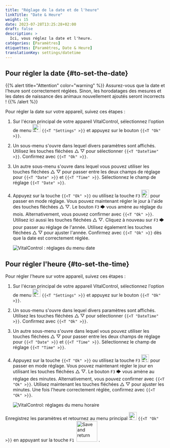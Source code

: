 ```yaml
---
title: "Réglage de la date et de l'heure"
linkTitle: "Date & Heure"
weight: 15
date: 2023-07-28T13:25:28+02:00
draft: false
description: >
  Ici, vous réglez la date et l'heure.
catégories: [Paramètres]
étiquettes: [Paramètres, Date & Heure]
translationKey: settings/datetime
---
```

## Pour régler la date {#to-set-the-date}
{{% alert title="Attention" color="warning" %}}
Assurez-vous que la date et l'heure sont correctement réglées. Sinon, les horodatages des mesures et les dates de naissance des animaux nouvellement ajoutés seront incorrects !
{{% /alert %}}

Pour régler la date sur votre appareil, suivez ces étapes :

1. Sur l'écran principal de votre appareil VitalControl, sélectionnez l'option de menu <img src="/icons/gear.svg" width="25" align="bottom" alt="Paramètres" /> `{{<T "Settings" >}}` et appuyez sur le bouton `{{<T "Ok" >}}`.

2. Un sous-menu s'ouvre dans lequel divers paramètres sont affichés. Utilisez les touches fléchées △ ▽ pour sélectionner `{{<T "DateTime" >}}`. Confirmez avec `{{<T "Ok" >}}`.

3. Un autre sous-menu s'ouvre dans lequel vous pouvez utiliser les touches fléchées △ ▽ pour passer entre les deux champs de réglage pour `{{<T "Date" >}}` et `{{<T "Time" >}}`. Sélectionnez le champ de réglage `{{<T "Date" >}}`.

4. Appuyez sur la touche `{{<T "Ok" >}}` ou utilisez la touche `F3` <img src="/icons/actions/edit.svg" width="24" align="bottom" alt="Modifier" /> pour passer en mode réglage. Vous pouvez maintenant régler le jour à l'aide des touches fléchées △ ▽. Le bouton `F3` 🡆 vous amène au réglage du mois. Alternativement, vous pouvez confirmer avec `{{<T "Ok" >}}`. Utilisez ici aussi les touches fléchées △ ▽. Cliquez à nouveau sur `F3` 🡆 pour passer au réglage de l'année. Utilisez également les touches fléchées △ ▽ pour ajuster l'année. Confirmez avec `{{<T "Ok" >}}` dès que la date est correctement réglée.

    ![VitalControl : réglages du menu date](../images/date.png "Pour régler la date")

## Pour régler l'heure {#to-set-the-time}

Pour régler l'heure sur votre appareil, suivez ces étapes :

1. Sur l'écran principal de votre appareil VitalControl, sélectionnez l'option de menu <img src="/icons/gear.svg" width="25" align="bottom" alt="Paramètres" /> `{{<T "Settings" >}}` et appuyez sur le bouton `{{<T "Ok" >}}`.

2. Un sous-menu s'ouvre dans lequel divers paramètres sont affichés. Utilisez les touches fléchées △ ▽ pour sélectionner `{{<T "DateTime" >}}`. Confirmez avec `{{<T "Ok" >}}`.

3. Un autre sous-menu s'ouvre dans lequel vous pouvez utiliser les touches fléchées △ ▽ pour passer entre les deux champs de réglage pour `{{<T "Date" >}}` et `{{<T "Time" >}}`. Sélectionnez le champ de réglage `{{<T "Time" >}}`.

4. Appuyez sur la touche `{{<T "Ok" >}}` ou utilisez la touche `F3` <img src="/icons/actions/edit.svg" width="24" align="bottom" alt="Edit" /> pour passer en mode réglage. Vous pouvez maintenant régler le jour en utilisant les touches fléchées △ ▽. Le bouton `F3` 🡆 vous amène au réglage des minutes. Alternativement, vous pouvez confirmer avec `{{<T "Ok" >}}`. Utilisez maintenant les touches fléchées △ ▽ pour ajuster les minutes. Une fois l'heure correctement réglée, confirmez avec `{{<T "Ok" >}}`.

    ![VitalControl: réglages du menu horaire](../images/time.png "Pour régler l'heure")

Enregistrez les paramètres et retournez au menu principal <img src="/icons/gear.svg" width="25" align="bottom" alt="Settings" /> `{{<T "Ok" >}}` en appuyant sur la touche `F1` &nbsp;<img src="/icons/footer/save_exit.svg" width="65" align="bottom" alt="Save and return" />&nbsp;.
